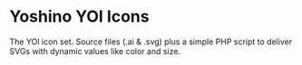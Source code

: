 # Yoshino YOI Icons
The YOI icon set. Source files (.ai & .svg) plus a simple PHP script to deliver SVGs with dynamic values like color and size.